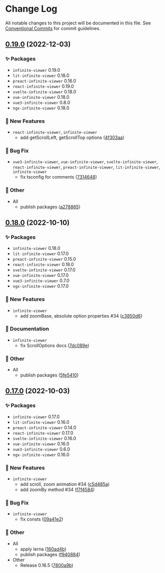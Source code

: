 # Change Log

All notable changes to this project will be documented in this file.
See [Conventional Commits](https://conventionalcommits.org) for commit guidelines.

## [0.19.0](https://github.com/daybrush/infinite-viewer/compare/0.18.0...0.19.0) (2022-12-03)
### :sparkles: Packages
* `infinite-viewer` 0.19.0
* `lit-infinite-viewer` 0.18.0
* `preact-infinite-viewer` 0.16.0
* `react-infinite-viewer` 0.19.0
* `svelte-infinite-viewer` 0.18.0
* `vue-infinite-viewer` 0.18.0
* `vue3-infinite-viewer` 0.8.0
* `ngx-infinite-viewer` 0.18.0


### :rocket: New Features

* `react-infinite-viewer`, `infinite-viewer`
    * add getScrollLeft, getScrollTop options ([4f303aa](https://github.com/daybrush/infinite-viewer/commit/4f303aa828dd501bec149447abf9d015633a53cb))


### :bug: Bug Fix

* `vue3-infinite-viewer`, `vue-infinite-viewer`, `svelte-infinite-viewer`, `react-infinite-viewer`, `preact-infinite-viewer`, `lit-infinite-viewer`, `infinite-viewer`
    * fix tsconfig for comments ([7314648](https://github.com/daybrush/infinite-viewer/commit/73146488f0a9308aa4db99a473269ddb744e18af))


### :mega: Other

* All
    * publish packages ([a278865](https://github.com/daybrush/infinite-viewer/commit/a27886520517db13db611cbede6861be1b7f090a))



## [0.18.0](https://github.com/daybrush/infinite-viewer/compare/0.17.0...0.18.0) (2022-10-10)
### :sparkles: Packages
* `infinite-viewer` 0.18.0
* `lit-infinite-viewer` 0.17.0
* `preact-infinite-viewer` 0.15.0
* `react-infinite-viewer` 0.18.0
* `svelte-infinite-viewer` 0.17.0
* `vue-infinite-viewer` 0.17.0
* `vue3-infinite-viewer` 0.7.0
* `ngx-infinite-viewer` 0.17.0


### :rocket: New Features

* `infinite-viewer`
    * add zoomBase, absolute option properties #34 ([c3850d6](https://github.com/daybrush/infinite-viewer/commit/c3850d654549af8d3cf393827356f107d7b69687))


### :memo: Documentation

* `infinite-viewer`
    * fix ScrollOptions docs ([7dc089e](https://github.com/daybrush/infinite-viewer/commit/7dc089e96da2d5f45c4709bd2ba74714df1e2d41))


### :mega: Other

* All
    * publish packages ([5fe5410](https://github.com/daybrush/infinite-viewer/commit/5fe5410328336014b62b899bfbdd642768372563))



## [0.17.0](https://github.com/daybrush/infinite-viewer/compare/0.16.5...0.17.0) (2022-10-03)
### :sparkles: Packages
* `infinite-viewer` 0.17.0
* `lit-infinite-viewer` 0.16.0
* `preact-infinite-viewer` 0.14.0
* `react-infinite-viewer` 0.17.0
* `svelte-infinite-viewer` 0.16.0
* `vue-infinite-viewer` 0.16.0
* `vue3-infinite-viewer` 0.6.0
* `ngx-infinite-viewer` 0.16.0


### :rocket: New Features

* `infinite-viewer`
    * add scroll, zoom animation #34 ([c5d485a](https://github.com/daybrush/infinite-viewer/commit/c5d485a354440c94770a88159bb6c70768603769))
    * add zoomBy method #34 ([f7f4584](https://github.com/daybrush/infinite-viewer/commit/f7f4584826bee288e27d9334615dea1fa41e1814))


### :bug: Bug Fix

* `infinite-viewer`
    * fix consts ([09a41e2](https://github.com/daybrush/infinite-viewer/commit/09a41e2524064c733ec733dedbf1f2414ebdf005))


### :mega: Other

* All
    * apply lerna ([160ad4b](https://github.com/daybrush/infinite-viewer/commit/160ad4b9952b2bba6bc00a71af4099317bd5ac53))
    * publish packages ([f940884](https://github.com/daybrush/infinite-viewer/commit/f9408844f99014de30b3e9348541719f9bceef39))
* Other
    * Release 0.16.5 ([7800a9b](https://github.com/daybrush/infinite-viewer/commit/7800a9b05d49b592319b8f778b9cabcac3a31807))
